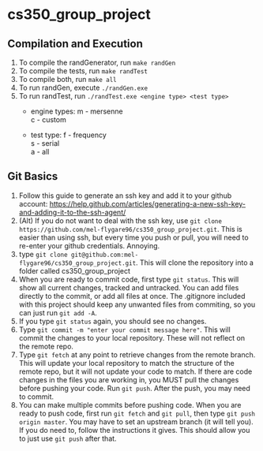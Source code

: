 # cs350_group_project

## Compilation and Execution
1. To compile the randGenerator, run `make randGen`
2. To compile the tests, run `make randTest`
3. To compile both, run `make all`
4. To run randGen, execute `./randGen.exe`
5. To run randTest, run `./randTest.exe <engine type> <test type>`
   * engine types: m - mersenne  
                   c - custom
                   
   * test type: f - frequency  
                s - serial  
                a - all

## Git Basics
1. Follow this guide to generate an ssh key and add it to your github account: https://help.github.com/articles/generating-a-new-ssh-key-and-adding-it-to-the-ssh-agent/
1. (Alt) If you do not want to deal with the ssh key, use `git clone https://github.com/mel-flygare96/cs350_group_project.git`. This is easier than using ssh, but every
time you push or pull, you will need to re-enter your github credentials. Annoying.
2. type `git clone git@github.com:mel-flygare96/cs350_group_project.git`. This will clone the repository into a folder called cs350_group_project
3. When you are ready to commit code, first type `git status`. This will show all current changes, tracked and untracked. You can add files directly to the commit,
or add all files at once. The .gitignore included with this project should keep any unwanted files from commiting, so you can just run `git add -A`.
4. If you type `git status` again, you should see no changes.
5. Type `git commit -m "enter your commit message here"`. This will commit the changes to your local repository. These will not reflect on the remote repo.
6. Type `git fetch` at any point to retrieve changes from the remote branch. This will update your local repository to match the structure of the remote repo, but it will not
update your code to match. If there are code changes in the files you are working in, you MUST pull the changes before pushing your code. Run `git push`. After the push, you may
need to commit.
7. You can make multiple commits before pushing code. When you are ready to push code, first run `git fetch` and `git pull`, then type `git push origin master`. You may have to 
set an upstream branch (it will tell you). If you do need to, follow the instructions it gives. This should allow you to just use `git push` after that.
